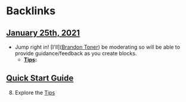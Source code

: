
# Backlinks
## [January 25th, 2021](<January 25th, 2021.md>)
- Jump right in! [I'll]([Brandon Toner](<Brandon Toner.md>)) be moderating so will be able to provide guidance/feedback as you create blocks.
    - **[Tips](<Tips.md>):**

## [Quick Start Guide](<Quick Start Guide.md>)
8. Explore the [Tips](<Tips.md>)


